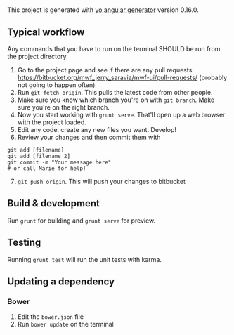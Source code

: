 # 

This project is generated with [yo angular generator](https://github.com/yeoman/generator-angular)
version 0.16.0.

## Typical workflow

Any commands that you have to run on the terminal SHOULD be run from the project
directory.

1. Go to the project page and see if there are any 
pull requests: https://bitbucket.org/mwf_jerry_saravia/mwf-ui/pull-requests/
(probably not going to happen often)
2. Run `git fetch origin`. This pulls the latest code from other people.
3. Make sure you know which branch you're on with `git branch`. Make sure you're on the right branch.
4. Now you start working with `grunt serve`. That'll open up a web browser with 
the project loaded.
5. Edit any code, create any new files you want. Develop!
6. Review your changes and then commit them with 

```
git add [filename]
git add [filename_2]
git commit -m "Your message here"
# or call Marie for help!
```

7. `git push origin`. This will push your changes to bitbucket

## Build & development

Run `grunt` for building and `grunt serve` for preview.

## Testing

Running `grunt test` will run the unit tests with karma.

## Updating a dependency

### Bower

1. Edit the `bower.json` file
2. Run `bower update` on the terminal